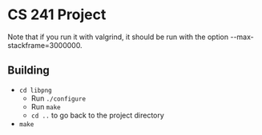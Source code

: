 # CS 241 Project

Note that if you run it with valgrind, it should be run with the option --max-stackframe=3000000.

## Building

- `cd libpng`
  - Run `./configure`
  - Run `make`
  - `cd ..` to go back to the project directory
- `make`
